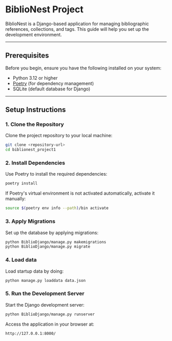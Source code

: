 # BiblioNest Project

BiblioNest is a Django-based application for managing bibliographic references, collections, and tags. This guide will help you set up the development environment.

---

## Prerequisites

Before you begin, ensure you have the following installed on your system:

- Python 3.12 or higher
- [Poetry](https://python-poetry.org/) (for dependency management)
- SQLite (default database for Django)

---

## Setup Instructions

### 1. Clone the Repository

Clone the project repository to your local machine:

```bash
git clone <repository-url>
cd biblionest_project1
```

### 2. Install Dependencies

Use Poetry to install the required dependencies:

```bash
poetry install
```

If Poetry's virtual environment is not activated automatically, activate it manually:

```bash
source $(poetry env info --path)/bin activate
```
### 3. Apply Migrations

Set up the database by applying migrations:

```bash
python BiblioDjango/manage.py makemigrations
python BiblioDjango/manage.py migrate
```

### 4. Load data

Load startup data by doing:

```bash
python manage.py loaddata data.json
```

### 5. Run the Development Server

Start the Django development server:

```bash
python BiblioDjango/manage.py runserver
```

Access the application in your browser at:


```bash
http://127.0.0.1:8000/
```